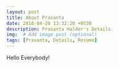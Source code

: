 ```yaml
---
layout: post
title: About Prasanta
date: 2018-04-28 13:32:20 +0530
description: Prasanta Halder's Details. 
img:  # Add image post (optional)
tags: [Prasanta, Details, Resume]
---
```


Hello Everybody!
